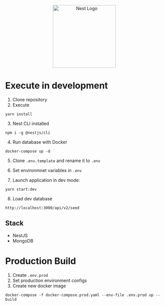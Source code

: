 <p align="center">
  <a href="http://nestjs.com/" target="blank"><img src="https://nestjs.com/img/logo-small.svg" width="200" alt="Nest Logo" /></a>
</p>

# Execute in development

1. Clone repository
2. Execute

```
yarn install
```

3. Nest CLI installed

```
npm i -g @nestjs/cli
```

4. Run database with Docker

```
docker-compose up -d
```

5. Clone `.env.template` and rename it to `.env`

6. Set environmnet variables in `.env`

7. Launch application in dev mode:

```
yarn start:dev
```

8. Load dev database

```
http://localhost:3000/api/v2/seed
```

## Stack

- NestJS
- MongoDB

# Production Build

1. Create `.env.prod`
2. Set production environment configs
3. Create new docker image

```
docker-compose -f docker-compose.prod.yaml --env-file .env.prod up --build
```

